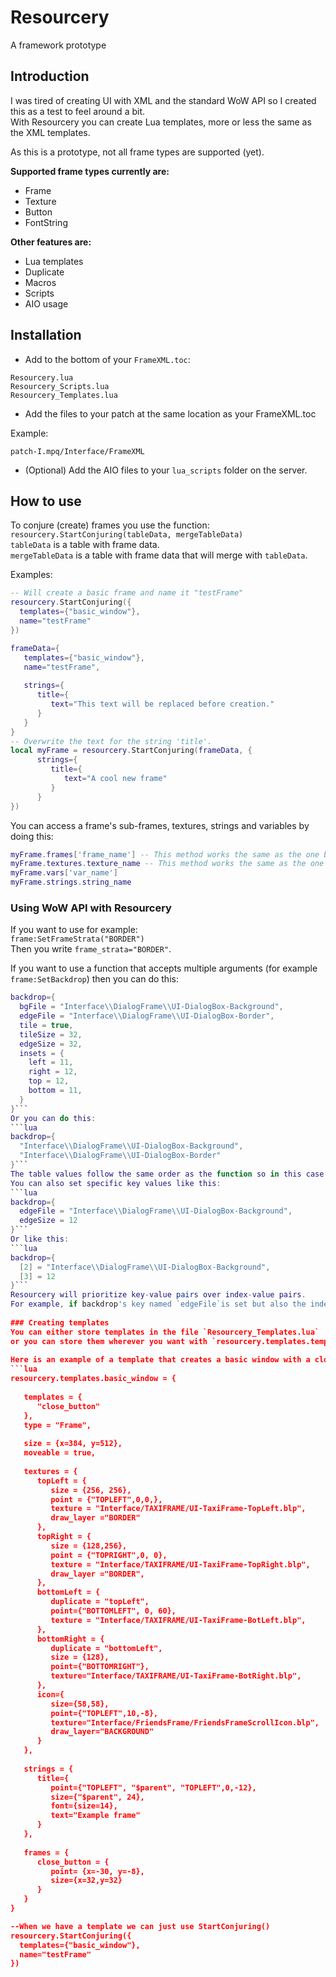 # Resourcery
A framework prototype

## Introduction
I was tired of creating UI with XML and the standard WoW API so I created this as a test to feel around a bit.  
With Resourcery you can create Lua templates, more or less the same as the XML templates.  
  
As this is a prototype, not all frame types are supported (yet).  
  
**Supported frame types currently are:**  
- Frame
- Texture
- Button
- FontString  
  
**Other features are:**  
* Lua templates
* Duplicate
* Macros
* Scripts
* AIO usage  
  
## Installation  
* Add to the bottom of your `FrameXML.toc`:  
```
Resourcery.lua  
Resourcery_Scripts.lua  
Resourcery_Templates.lua  
```  
* Add the files to your patch at the same location as your FrameXML.toc  
   
Example:  
```
patch-I.mpq/Interface/FrameXML
```  
* (Optional) Add the AIO files to your `lua_scripts` folder on the server.
  
## How to use  
  
To conjure (create) frames you use the function:  
`resourcery.StartConjuring(tableData, mergeTableData)`  
`tableData` is a table with frame data.  
`mergeTableData` is a table with frame data that will merge with `tableData`.  
  
Examples:  
```lua
-- Will create a basic frame and name it "testFrame"
resourcery.StartConjuring({
  templates={"basic_window"},
  name="testFrame"
})

frameData={
   templates={"basic_window"},
   name="testFrame",
   
   strings={
      title={
         text="This text will be replaced before creation."
      }
   }
}
-- Overwrite the text for the string 'title'.
local myFrame = resourcery.StartConjuring(frameData, {
      strings={
         title={
            text="A cool new frame" 
         }
      }
})
```
  
You can access a frame's sub-frames, textures, strings and variables by doing this:  
```lua
myFrame.frames['frame_name'] -- This method works the same as the one below
myFrame.textures.texture_name -- This method works the same as the one above
myFrame.vars['var_name']
myFrame.strings.string_name
```  
  
### Using WoW API with Resourcery  
If you want to use for example:  
`frame:SetFrameStrata("BORDER")`  
Then you write `frame_strata="BORDER"`.  
  
If you want to use a function that accepts multiple arguments (for example `frame:SetBackdrop`) then you can do this:  
```lua
backdrop={
  bgFile = "Interface\\DialogFrame\\UI-DialogBox-Background",
  edgeFile = "Interface\\DialogFrame\\UI-DialogBox-Border",
  tile = true,
  tileSize = 32,
  edgeSize = 32,
  insets = {
    left = 11,
    right = 12,
    top = 12,
    bottom = 11,
  }
}```  
Or you can do this:  
```lua
backdrop={ 
  "Interface\\DialogFrame\\UI-DialogBox-Background",
  "Interface\\DialogFrame\\UI-DialogBox-Border"
}```  
The table values follow the same order as the function so in this case the first one is the `bgFile` and the second one is `edgeFile` but their key is `[1]` and `[2]`.  
You can also set specific key values like this:  
```lua
backdrop={ 
  edgeFile = "Interface\\DialogFrame\\UI-DialogBox-Background",
  edgeSize = 12
}```  
Or like this:  
```lua
backdrop={ 
  [2] = "Interface\\DialogFrame\\UI-DialogBox-Background",
  [3] = 12
}```  
Resourcery will prioritize key-value pairs over index-value pairs.  
For example, if backdrop's key named `edgeFile`is set but also the index key `[2]` is set then it will prioritize the named key.
  
### Creating templates  
You can either store templates in the file `Resourcery_Templates.lua`  
or you can store them wherever you want with `resourcery.templates.template_name`.  
  
Here is an example of a template that creates a basic window with a close button:  
```lua
resourcery.templates.basic_window = {
   
   templates = {
      "close_button"
   },
   type = "Frame",
   
   size = {x=384, y=512},
   moveable = true,
   
   textures = {
      topLeft = {
         size = {256, 256},
         point = {"TOPLEFT",0,0,},
         texture = "Interface/TAXIFRAME/UI-TaxiFrame-TopLeft.blp",
         draw_layer ="BORDER"
      },
      topRight = {
         size = {128,256},
         point = {"TOPRIGHT",0, 0},
         texture = "Interface/TAXIFRAME/UI-TaxiFrame-TopRight.blp",
         draw_layer ="BORDER",
      },
      bottomLeft = {
         duplicate = "topLeft",
         point={"BOTTOMLEFT", 0, 60},
         texture = "Interface/TAXIFRAME/UI-TaxiFrame-BotLeft.blp",
      },
      bottomRight = {
         duplicate = "bottomLeft",
         size = {128},
         point={"BOTTOMRIGHT"},
         texture="Interface/TAXIFRAME/UI-TaxiFrame-BotRight.blp",
      },
      icon={
         size={58,58},
         point={"TOPLEFT",10,-8},
         texture="Interface/FriendsFrame/FriendsFrameScrollIcon.blp",
         draw_layer="BACKGROUND"
      }
   },
   
   strings = {
      title={
         point={"TOPLEFT", "$parent", "TOPLEFT",0,-12},
         size={"$parent", 24},
         font={size=14},
         text="Example frame"
      }
   },
   
   frames = {
      close_button = {
         point= {x=-30, y=-8},
         size={x=32,y=32}
      }
   }
}

--When we have a template we can just use StartConjuring()
resourcery.StartConjuring({
  templates={"basic_window"},
  name="testFrame"
})
```
